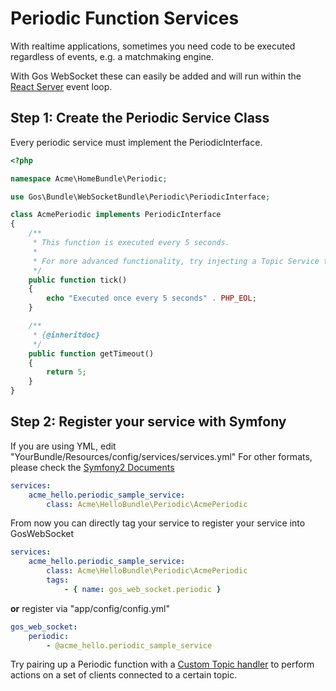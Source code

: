 # Periodic Function Services

With realtime applications, sometimes you need code to be executed regardless of events, e.g. a matchmaking engine.

With Gos WebSocket these can easily be added and will run within the [React Server](http://reactphp.org/) event loop.

## Step 1: Create the Periodic Service Class

Every periodic service must implement the PeriodicInterface.

```php
<?php

namespace Acme\HomeBundle\Periodic;

use Gos\Bundle\WebSocketBundle\Periodic\PeriodicInterface;

class AcmePeriodic implements PeriodicInterface
{
    /**
     * This function is executed every 5 seconds.
     *
     * For more advanced functionality, try injecting a Topic Service to perform actions on your connections every x seconds.
     */
    public function tick()
    {
        echo "Executed once every 5 seconds" . PHP_EOL;
    }

    /**
     * {@inheritdoc}
     */
    public function getTimeout()
    {
        return 5;
    }
}

```

## Step 2: Register your service with Symfony

If you are using YML, edit "YourBundle/Resources/config/services/services.yml"
For other formats, please check the [Symfony2 Documents](http://symfony.com/doc/master/book/service_container.html)

```yaml
services:
    acme_hello.periodic_sample_service:
        class: Acme\HelloBundle\Periodic\AcmePeriodic
```

From now you can directly tag your service to register your service into GosWebSocket

```yaml
services:
    acme_hello.periodic_sample_service:
        class: Acme\HelloBundle\Periodic\AcmePeriodic
        tags:
            - { name: gos_web_socket.periodic }
```

**or** register via "app/config/config.yml"

```yaml
gos_web_socket:
    periodic:
        - @acme_hello.periodic_sample_service
```

Try pairing up a Periodic function with a [Custom Topic handler](TopicSetup.md) to perform actions on a set of clients connected to a certain topic.
